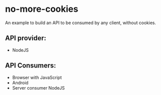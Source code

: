 no-more-cookies
===============

An example to build an API to be consumed by any client, without cookies.

## API provider: 
* NodeJS

## API Consumers:
* Browser with JavaScript
* Android
* Server consumer NodeJS


